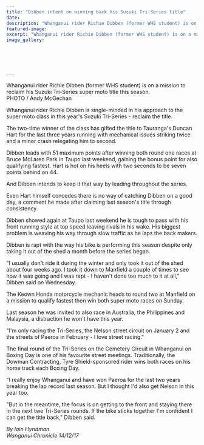 ```yaml
---
title: "Dibben intent on winning back his Suzuki Tri-Series title"
date: 
description: "Whanganui rider Richie Dibben (former WHS student) is on a mission to reclaim his Suzuki Tri-Series super moto title this season..."
featured-image: 
excerpt: "Whanganui rider Richie Dibben (former WHS student) is on a mission to reclaim his Suzuki Tri-Series super moto title this season."
image_gallery:
	
	
	
	
	
---
```


<p><span>Whanganui rider Richie Dibben (<span>former WHS student)</span> is on a mission to reclaim his Suzuki Tri-Series super moto title this season. <br />PHOTO / Andy McGechan</span></p>
<p class="element element-paragraph">Whanganui rider Richie Dibben is single-minded in his approach to the super moto class in this year's Suzuki Tri-Series - reclaim the title.</p>
<p class="element element-paragraph">The two-time winner of the class has gifted the title to Tauranga's Duncan Hart for the last three years running with mechanical issues striking twice and a minor crash relegating him to second.</p>
<p class="element element-paragraph">Dibben leads with 51 maximum points after winning both round one races at Bruce McLaren Park in Taupo last weekend, gaining the bonus point for also qualifying fastest. Hart is hot on his heels with two seconds to be seven points behind on 44.</p>
<p class="element element-paragraph">And Dibben intends to keep it that way by leading throughout the series.</p>
<p class="element element-paragraph">Even Hart himself concedes there is no way of catching Dibben on a good day, a comment he made after claiming last season's title through consistency.</p>
<p class="element element-paragraph">Dibben showed again at Taupo last weekend he is tough to pass with his front running style at top speed leaving rivals in his wake. His biggest problem is weaving his way through slow traffic as he laps the back makers.</p>
<p class="element element-paragraph">Dibben is rapt with the way his bike is performing this season despite only taking it out of the shed a month before the series began.</p>
<p class="element element-paragraph">"I usually don't ride it during the winter and only took it out of the shed about four weeks ago. I took it down to Manfield a couple of times to see how it was going and I was rapt - I haven't done too much to it at all," Dibben said on Wednesday.</p>
<p class="element element-paragraph">The Keown Honda motorcycle mechanic heads to round two at Manfield on a mission to qualify fastest then win both super moto races on Sunday.</p>
<p class="element element-paragraph">Last season he was invited to also race in Australia, the Philippines and Malaysia, a distraction he won't have this year.</p>
<p class="element element-paragraph">"I'm only racing the Tri-Series, the Nelson street circuit on January 2 and the streets of Paeroa in February - I love street racing."</p>
<p class="element element-paragraph">The final round of the Tri-Series on the Cemetery Circuit in Whanganui on Boxing Day is one of his favourite street meetings. Traditionally, the Dowman Contracting, Tyre Shield-sponsored rider wins both races on his home track each Boxing Day.</p>
<p class="element element-paragraph">"I really enjoy Whanganui and have won Paeroa for the last two years breaking the lap record last season. But I thought I'd also get Nelson in this year too.</p>
<p class="element element-paragraph">"But in the meantime, the focus is on getting to the front and staying there in the next two Tri-Series rounds. If the bike sticks together I'm confident I can get the title back," Dibben said.</p>
<p><em>By&nbsp;Iain Hyndman<br />Wanganui Chronicle 14/12/17</em></p>

